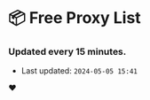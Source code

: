 # :package: Free Proxy List
### Updated every 15 minutes.

- Last updated: `2024-05-05 15:41`

:heart:
